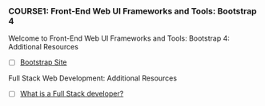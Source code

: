<h3> COURSE1: Front-End Web UI Frameworks and Tools: Bootstrap 4</h3>
Welcome to Front-End Web UI Frameworks and Tools: Bootstrap 4: Additional Resources 

- [ ] <a href="http://getbootstrap.com/">Bootstrap Site</a><br>

Full Stack Web Development: Additional Resources
- [ ] <a href="https://www.laurencegellert.com/2012/08/what-is-a-full-stack-developer/">What is a Full Stack developer?</a>
